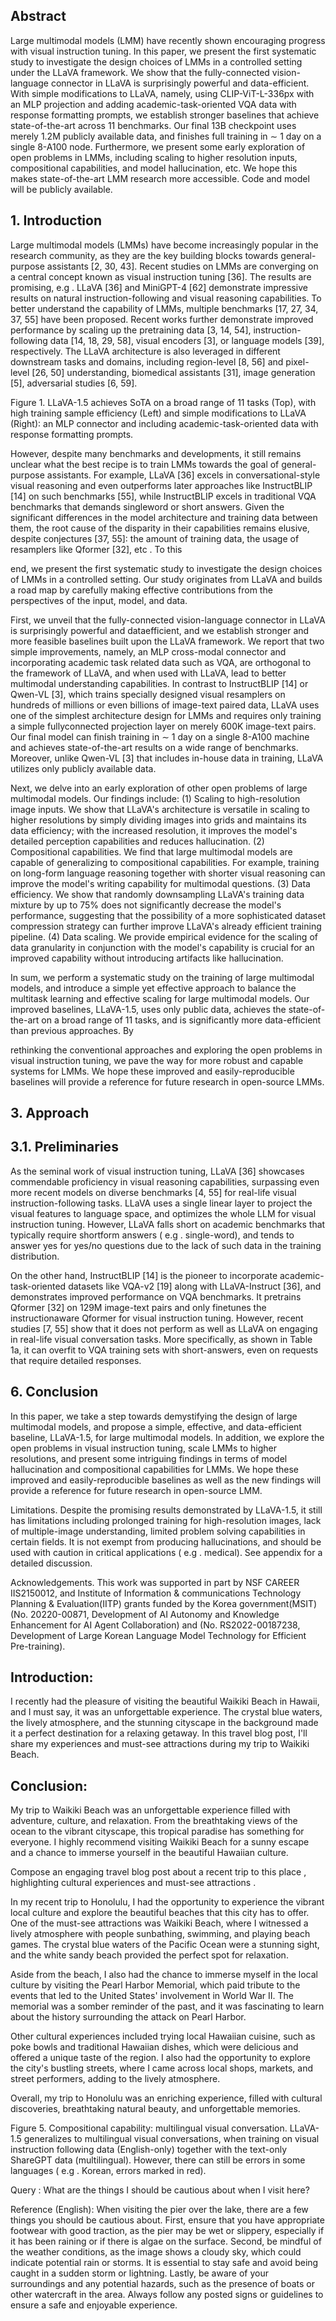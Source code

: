 ## Abstract

Large multimodal models (LMM) have recently shown encouraging progress with visual instruction tuning. In this paper, we present the first systematic study to investigate the design choices of LMMs in a controlled setting under the LLaVA framework. We show that the fully-connected vision-language connector in LLaVA is surprisingly powerful and data-efficient. With simple modifications to LLaVA, namely, using CLIP-ViT-L-336px with an MLP projection and adding academic-task-oriented VQA data with response formatting prompts, we establish stronger baselines that achieve state-of-the-art across 11 benchmarks. Our final 13B checkpoint uses merely 1.2M publicly available data, and finishes full training in ∼ 1 day on a single 8-A100 node. Furthermore, we present some early exploration of open problems in LMMs, including scaling to higher resolution inputs, compositional capabilities, and model hallucination, etc. We hope this makes state-of-the-art LMM research more accessible. Code and model will be publicly available.

## 1. Introduction

Large multimodal models (LMMs) have become increasingly popular in the research community, as they are the key building blocks towards general-purpose assistants [2, 30, 43]. Recent studies on LMMs are converging on a central concept known as visual instruction tuning [36]. The results are promising, e.g . LLaVA [36] and MiniGPT-4 [62] demonstrate impressive results on natural instruction-following and visual reasoning capabilities. To better understand the capability of LMMs, multiple benchmarks [17, 27, 34, 37, 55] have been proposed. Recent works further demonstrate improved performance by scaling up the pretraining data [3, 14, 54], instruction-following data [14, 18, 29, 58], visual encoders [3], or language models [39], respectively. The LLaVA architecture is also leveraged in different downstream tasks and domains, including region-level [8, 56] and pixel-level [26, 50] understanding, biomedical assistants [31], image generation [5], adversarial studies [6, 59].

Figure 1. LLaVA-1.5 achieves SoTA on a broad range of 11 tasks (Top), with high training sample efficiency (Left) and simple modifications to LLaVA (Right): an MLP connector and including academic-task-oriented data with response formatting prompts.

<!-- image -->

However, despite many benchmarks and developments, it still remains unclear what the best recipe is to train LMMs towards the goal of general-purpose assistants. For example, LLaVA [36] excels in conversational-style visual reasoning and even outperforms later approaches like InstructBLIP [14] on such benchmarks [55], while InstructBLIP excels in traditional VQA benchmarks that demands singleword or short answers. Given the significant differences in the model architecture and training data between them, the root cause of the disparity in their capabilities remains elusive, despite conjectures [37, 55]: the amount of training data, the usage of resamplers like Qformer [32], etc . To this

end, we present the first systematic study to investigate the design choices of LMMs in a controlled setting. Our study originates from LLaVA and builds a road map by carefully making effective contributions from the perspectives of the input, model, and data.

First, we unveil that the fully-connected vision-language connector in LLaVA is surprisingly powerful and dataefficient, and we establish stronger and more feasible baselines built upon the LLaVA framework. We report that two simple improvements, namely, an MLP cross-modal connector and incorporating academic task related data such as VQA, are orthogonal to the framework of LLaVA, and when used with LLaVA, lead to better multimodal understanding capabilities. In contrast to InstructBLIP [14] or Qwen-VL [3], which trains specially designed visual resamplers on hundreds of millions or even billions of image-text paired data, LLaVA uses one of the simplest architecture design for LMMs and requires only training a simple fullyconnected projection layer on merely 600K image-text pairs. Our final model can finish training in ∼ 1 day on a single 8-A100 machine and achieves state-of-the-art results on a wide range of benchmarks. Moreover, unlike Qwen-VL [3] that includes in-house data in training, LLaVA utilizes only publicly available data.

Next, we delve into an early exploration of other open problems of large multimodal models. Our findings include: (1) Scaling to high-resolution image inputs. We show that LLaVA's architecture is versatile in scaling to higher resolutions by simply dividing images into grids and maintains its data efficiency; with the increased resolution, it improves the model's detailed perception capabilities and reduces hallucination. (2) Compositional capabilities. We find that large multimodal models are capable of generalizing to compositional capabilities. For example, training on long-form language reasoning together with shorter visual reasoning can improve the model's writing capability for multimodal questions. (3) Data efficiency. We show that randomly downsampling LLaVA's training data mixture by up to 75% does not significantly decrease the model's performance, suggesting that the possibility of a more sophisticated dataset compression strategy can further improve LLaVA's already efficient training pipeline. (4) Data scaling. We provide empirical evidence for the scaling of data granularity in conjunction with the model's capability is crucial for an improved capability without introducing artifacts like hallucination.

In sum, we perform a systematic study on the training of large multimodal models, and introduce a simple yet effective approach to balance the multitask learning and effective scaling for large multimodal models. Our improved baselines, LLaVA-1.5, uses only public data, achieves the state-of-the-art on a broad range of 11 tasks, and is significantly more data-efficient than previous approaches. By

rethinking the conventional approaches and exploring the open problems in visual instruction tuning, we pave the way for more robust and capable systems for LMMs. We hope these improved and easily-reproducible baselines will provide a reference for future research in open-source LMMs.

## 3. Approach



## 3.1. Preliminaries

As the seminal work of visual instruction tuning, LLaVA [36] showcases commendable proficiency in visual reasoning capabilities, surpassing even more recent models on diverse benchmarks [4, 55] for real-life visual instruction-following tasks. LLaVA uses a single linear layer to project the visual features to language space, and optimizes the whole LLM for visual instruction tuning. However, LLaVA falls short on academic benchmarks that typically require shortform answers ( e.g . single-word), and tends to answer yes for yes/no questions due to the lack of such data in the training distribution.

On the other hand, InstructBLIP [14] is the pioneer to incorporate academic-task-oriented datasets like VQA-v2 [19] along with LLaVA-Instruct [36], and demonstrates improved performance on VQA benchmarks. It pretrains Qformer [32] on 129M image-text pairs and only finetunes the instructionaware Qformer for visual instruction tuning. However, recent studies [7, 55] show that it does not perform as well as LLaVA on engaging in real-life visual conversation tasks. More specifically, as shown in Table 1a, it can overfit to VQA training sets with short-answers, even on requests that require detailed responses.

## 6. Conclusion

In this paper, we take a step towards demystifying the design of large multimodal models, and propose a simple, effective, and data-efficient baseline, LLaVA-1.5, for large multimodal models. In addition, we explore the open problems in visual instruction tuning, scale LMMs to higher resolutions, and present some intriguing findings in terms of model hallucination and compositional capabilities for LMMs. We hope these improved and easily-reproducible baselines as well as the new findings will provide a reference for future research in open-source LMM.

Limitations. Despite the promising results demonstrated by LLaVA-1.5, it still has limitations including prolonged training for high-resolution images, lack of multiple-image understanding, limited problem solving capabilities in certain fields. It is not exempt from producing hallucinations, and should be used with caution in critical applications ( e.g . medical). See appendix for a detailed discussion.

Acknowledgements. This work was supported in part by NSF CAREER IIS2150012, and Institute of Information & communications Technology Planning & Evaluation(IITP) grants funded by the Korea government(MSIT) (No. 20220-00871, Development of AI Autonomy and Knowledge Enhancement for AI Agent Collaboration) and (No. RS2022-00187238, Development of Large Korean Language Model Technology for Efficient Pre-training).

## Introduction:

I recently had the pleasure of visiting the beautiful Waikiki Beach in Hawaii, and I must say, it was an unforgettable experience. The crystal blue waters, the lively atmosphere, and the stunning cityscape in the background made it a perfect destination for a relaxing getaway. In this travel blog post, I'll share my experiences and must-see attractions during my trip to Waikiki Beach.

## Conclusion:

My trip to Waikiki Beach was an unforgettable experience filled with adventure, culture, and relaxation. From the breathtaking views of the ocean to the vibrant cityscape, this tropical paradise has something for everyone. I highly recommend visiting Waikiki Beach for a sunny escape and a chance to immerse yourself in the beautiful Hawaiian culture.

Compose an engaging travel blog post about a recent trip to this place , highlighting cultural experiences and must-see attractions .

In my recent trip to Honolulu, I had the opportunity to experience the vibrant local culture and explore the beautiful beaches that this city has to offer. One of the must-see attractions was Waikiki Beach, where I witnessed a lively atmosphere with people sunbathing, swimming, and playing beach games. The crystal blue waters of the Pacific Ocean were a stunning sight, and the white sandy beach provided the perfect spot for relaxation.

Aside from the beach, I also had the chance to immerse myself in the local culture by visiting the Pearl Harbor Memorial, which paid tribute to the events that led to the United States' involvement in World War II. The memorial was a somber reminder of the past, and it was fascinating to learn about the history surrounding the attack on Pearl Harbor.

Other cultural experiences included trying local Hawaiian cuisine, such as poke bowls and traditional Hawaiian dishes, which were delicious and offered a unique taste of the region. I also had the opportunity to explore the city's bustling streets, where I came across local shops, markets, and street performers, adding to the lively atmosphere.

Overall, my trip to Honolulu was an enriching experience, filled with cultural discoveries, breathtaking natural beauty, and unforgettable memories.

Figure 5. Compositional capability: multilingual visual conversation. LLaVA-1.5 generalizes to multilingual visual conversations, when training on visual instruction following data (English-only) together with the text-only ShareGPT data (multilingual). However, there can still be errors in some languages ( e.g . Korean, errors marked in red).

<!-- image -->

Query : What are the things I should be cautious about when I visit here?

Reference (English): When visiting the pier over the lake, there are a few things you should be cautious about. First, ensure that you have appropriate footwear with good traction, as the pier may be wet or slippery, especially if it has been raining or if there is algae on the surface. Second, be mindful of the weather conditions, as the image shows a cloudy sky, which could indicate potential rain or storms. It is essential to stay safe and avoid being caught in a sudden storm or lightning. Lastly, be aware of your surroundings and any potential hazards, such as the presence of boats or other watercraft in the area. Always follow any posted signs or guidelines to ensure a safe and enjoyable experience.

